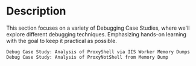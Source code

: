 # Description

This section focuses on a variety of Debugging Case Studies, where we'll explore different debugging techniques. Emphasizing hands-on learning with the goal to keep it practical as possible.

```
Debug Case Study: Analysis of ProxyShell via IIS Worker Memory Dumps
Debug Case Study: Analysis of ProxyNotShell from Memory Dump
```
